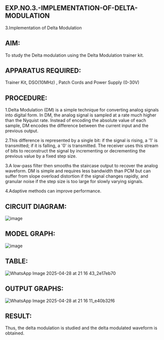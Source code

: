## EXP.NO.3.-IMPLEMENTATION-OF-DELTA-MODULATION

3.Implementation of Delta Modulation 
  
## AIM:  

 To study the Delta modulation using the Delta Modulation trainer kit. 
 
## APPARATUS REQUIRED:

Trainer Kit, DSO(10MHz) , Patch Cords and Power Supply (0-30V) 

## PROCEDURE:

1.Delta Modulation (DM) is a simple technique for converting analog signals into digital form. In DM, the analog signal is sampled at a rate much higher than the Nyquist rate. Instead of encoding the absolute value of each sample, DM encodes the difference between the current input and the previous output. 

2.This difference is represented by a single bit: if the signal is rising, a '1' is transmitted; if it is falling, a '0' is transmitted. The receiver uses this stream of bits to reconstruct the signal by incrementing or decrementing the previous value by a fixed step size.

3.A low-pass filter then smooths the staircase output to recover the analog waveform. DM is simple and requires less bandwidth than PCM but can suffer from slope overload distortion if the signal changes rapidly, and granular noise if the step size is too large for slowly varying signals. 

4.Adaptive methods can improve performance.

## CIRCUIT DIAGRAM:
![image](https://github.com/user-attachments/assets/3d9cc6ff-8d44-4e65-b0f5-5498d0a1a35e)


## MODEL GRAPH:
![image](https://github.com/user-attachments/assets/e93f994b-5fab-4823-a621-8959d96d58c5)


## TABLE:
![WhatsApp Image 2025-04-28 at 21 16 43_2e17eb70](https://github.com/user-attachments/assets/d77dbad8-72a3-4db4-a484-6adaedfc72d0)



## OUTPUT GRAPHS:
![WhatsApp Image 2025-04-28 at 21 16 11_e40b32f6](https://github.com/user-attachments/assets/7b6e0907-02a9-4c34-aec2-d6ce3337a016)



## RESULT:
Thus, the delta modulation is studied and the delta modulated waveform is obtained.
